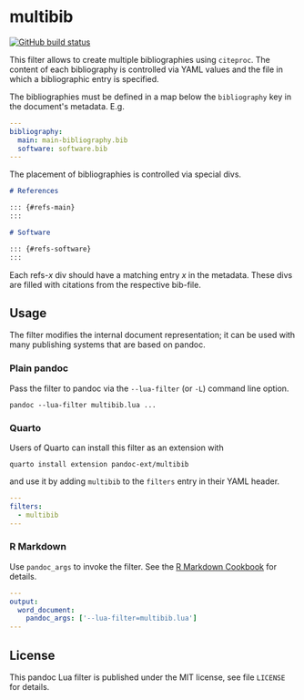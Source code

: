# multibib

[![GitHub build status][CI badge]][CI workflow]

This filter allows to create multiple bibliographies using
`citeproc`. The content of each bibliography is controlled via
YAML values and the file in which a bibliographic entry is
specified.

[CI badge]: https://img.shields.io/github/actions/workflow/status/pandoc-ext/multibib/ci.yaml?logo=github&branch=main
[CI workflow]: https://github.com/pandoc-ext/multibib/actions/workflows/ci.yaml

The bibliographies must be defined in a map below the
`bibliography` key in the document's metadata. E.g.

```yaml
---
bibliography:
  main: main-bibliography.bib
  software: software.bib
---
```

The placement of bibliographies is controlled via special divs.

``` markdown
# References

::: {#refs-main}
:::

# Software

::: {#refs-software}
:::
```

Each refs-*x* div should have a matching entry *x* in the
metadata. These divs are filled with citations from the respective
bib-file.


Usage
------------------------------------------------------------------

The filter modifies the internal document representation; it can
be used with many publishing systems that are based on pandoc.

### Plain pandoc

Pass the filter to pandoc via the `--lua-filter` (or `-L`) command
line option.

    pandoc --lua-filter multibib.lua ...

### Quarto

Users of Quarto can install this filter as an extension with

    quarto install extension pandoc-ext/multibib

and use it by adding `multibib` to the `filters` entry
in their YAML header.

``` yaml
---
filters:
  - multibib
---
```

### R Markdown

Use `pandoc_args` to invoke the filter. See the [R Markdown
Cookbook](https://bookdown.org/yihui/rmarkdown-cookbook/lua-filters.html)
for details.

``` yaml
---
output:
  word_document:
    pandoc_args: ['--lua-filter=multibib.lua']
---
```

License
------------------------------------------------------------------

This pandoc Lua filter is published under the MIT license, see
file `LICENSE` for details.
